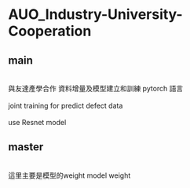 # AUO_Industry-University-Cooperation
## main

<br>
與友達產學合作
資料增量及模型建立和訓練
pytorch 語言 
</br>
<br>
joint training for predict defect data
</br>
<br>
use Resnet model
</br>

## master

<br>
這里主要是模型的weight
model weight
</br>
